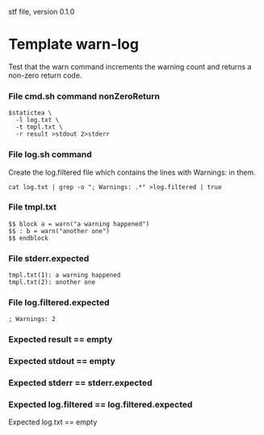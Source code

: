 stf file, version 0.1.0

# Template warn-log

Test that the warn command increments the warning count and returns a
non-zero return code.

### File cmd.sh command nonZeroReturn

~~~
$statictea \
  -l log.txt \
  -t tmpl.txt \
  -r result >stdout 2>stderr
~~~

### File log.sh command

Create the log.filtered file which contains the lines with Warnings:
in them.

~~~
cat log.txt | grep -o "; Warnings: .*" >log.filtered | true
~~~

### File tmpl.txt

~~~
$$ block a = warn("a warning happened")
$$ : b = warn("another one")
$$ endblock
~~~

### File stderr.expected

~~~
tmpl.txt(1): a warning happened
tmpl.txt(2): another one
~~~

### File log.filtered.expected

~~~
; Warnings: 2
~~~

### Expected result == empty
### Expected stdout == empty
### Expected stderr == stderr.expected
### Expected log.filtered == log.filtered.expected

Expected log.txt == empty
